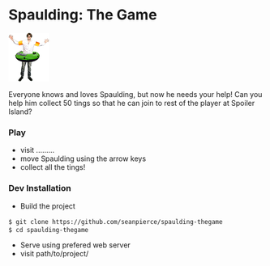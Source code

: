 # Spaulding: The Game

<img src="assets/spaulding.png">

Everyone knows and loves Spaulding, but now he needs your help! Can you help him collect 50 tings so that he can join to rest of the player at Spoiler Island?

### Play
* visit .........
* move Spaulding using the arrow keys
* collect all the tings!

### Dev Installation
* Build the project
```shell
$ git clone https://github.com/seanpierce/spaulding-thegame
$ cd spaulding-thegame
```
* Serve using prefered web server
* visit path/to/project/